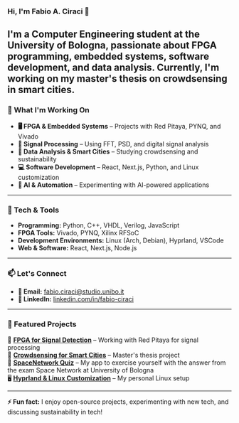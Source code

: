 ### Hi, I'm Fabio A. Ciraci 

I'm a **Computer Engineering student** at the University of Bologna, passionate about **FPGA programming, embedded systems, software development, and data analysis**. Currently, I'm working on my **master's thesis** on **crowdsensing in smart cities**.
---

###  What I'm Working On  
- **🖥️ FPGA & Embedded Systems** – Projects with Red Pitaya, PYNQ, and Vivado  
- **📡 Signal Processing** – Using FFT, PSD, and digital signal analysis  
- **  Data Analysis & Smart Cities** – Studying crowdsensing and sustainability  
- **💻 Software Development** – React, Next.js, Python, and Linux customization  
- ** AI & Automation** – Experimenting with AI-powered applications  

---

### 🔧 Tech & Tools  
- **Programming:** Python, C++, VHDL, Verilog, JavaScript  
- **FPGA Tools:** Vivado, PYNQ, Xilinx RFSoC  
- **Development Environments:** Linux (Arch, Debian), Hyprland, VSCode  
- **Web & Software:** React, Next.js, Node.js  

---

### 📫 Let's Connect    
- **📩 Email:** [fabio.ciraci@studio.unibo.it](mailto:your.email@example.com)  
- **💼 LinkedIn:** [linkedin.com/in/fabio-ciraci](https://www.linkedin.com/in/fabio-antonello-ciraci-281479161/)  

---

### 📌 Featured Projects  
 **[FPGA for Signal Detection](https://github.com/FabioC-alt/FPGAFermiLab)** – Working with Red Pitaya for signal processing  
📡 **[Crowdsensing for Smart Cities](https://github.com/FabioC-alt/AnalisiTrafficoBologna)** – Master's thesis project  
🤖 **[SpaceNetwork Quiz](https://github.com/FabioC-alt/SNQuiz)** – My app to exercise yourself with the answer from the exam Space Network at University of Bologna  
🖥️ **[Hyprland & Linux Customization](https://github.com/FabioC-alt/scripts)** – My personal Linux setup  

---

**⚡ Fun fact:** I enjoy open-source projects, experimenting with new tech, and discussing sustainability in tech!  
